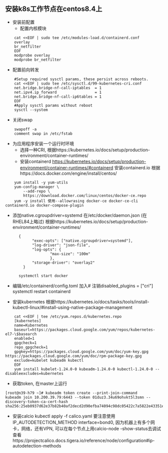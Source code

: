 ## 安装k8s工作节点在centos8.4上

- 安装前配置
   - 配置内核模块

```
    cat <<EOF | sudo tee /etc/modules-load.d/containerd.conf
    overlay
    br_netfilter
    EOF
    modprobe overlay
    modprobe br_netfilter
```

   - 配置前向转发

```
    #Setup required sysctl params, these persist across reboots.
    cat <<EOF | sudo tee /etc/sysctl.d/99-kubernetes-cri.conf
    net.bridge.bridge-nf-call-iptables  = 1
    net.ipv4.ip_forward                 = 1
    net.bridge.bridge-nf-call-ip6tables = 1
    EOF
    #Apply sysctl params without reboot
    sysctl --system
```
   - 关闭swap
```
    swapoff -a
    comment swap in /etc/fstab
```


- 为应用程序安装一个运行时环境
   - 选择一种CRI, 根据https://kubernetes.io/docs/setup/production-environment/container-runtimes/
   - 安装containerd
    https://kubernetes.io/docs/setup/production-environment/container-runtimes/#containerd 安装containerd.io 根据https://docs.docker.com/engine/install/centos/

```
    yum install -y yum-utils
    yum-config-manager \
        --add-repo \
        https://download.docker.com/linux/centos/docker-ce.repo
    yum -y install 使用--allowrasing docker-ce docker-ce-cli containerd.io docker-compose-plugin
```

   - 添加native.cgroupdriver=systemd 在/etc/docker/daemon.json (在RHEL84上略过)
      根据https://kubernetes.io/docs/setup/production-environment/container-runtimes/

```
      {
            "exec-opts": ["native.cgroupdriver=systemd"], 
            "log-driver": "json-file", 
            "log-opts": { 
                    "max-size": "100m" 
                    }, 
            "storage-driver": "overlay2"
        }

      systemctl start docker
```

   - 编辑/etc/containerd/config.toml 加入# 注销disabled_plugins = ["cri"]
    systemctl restart containerd

- 安装kubernetes 
    根据https://kubernetes.io/docs/tasks/tools/install-kubectl-linux/#install-using-native-package-management

```  
    cat <<EOF | tee /etc/yum.repos.d/kubernetes.repo
    [kubernetes]
    name=Kubernetes
    baseurl=https://packages.cloud.google.com/yum/repos/kubernetes-el7-\$basearch
    enabled=1
    gpgcheck=1
    repo_gpgcheck=1
    gpgkey=https://packages.cloud.google.com/yum/doc/yum-key.gpg https://packages.cloud.google.com/yum/doc/rpm-package-key.gpg
    exclude=kubelet kubeadm kubectl
    EOF
    yum install kubelet-1.24.0-0 kubeadm-1.24.0-0 kubectl-1.24.0-0 --disableexcludes=kubernetes
```

- 获取token, 在master上运行

```
[root@n39-h79 ~]# kubeadm token create --print-join-command
kubeadm join 10.200.39.79:6443 --token 01duz3.34u69ohvkt5l3smn --discovery-token-ca-cert-hash sha256:25eb0937d62e37b82b40af2decd2d90efba74094c98dc05422c7a5822e43351e 
```

- 安装calcio
    kubectl apply -f calico.yaml
    要注意使用IP_AUTODETECTION_METHOD interface=bond0, 因为机器上有多个网卡，网络，还有VPN, 可以在每个节点上用calcio-node -show-status去调试查看https://projectcalico.docs.tigera.io/reference/node/configuration#ip-autodetection-methods

